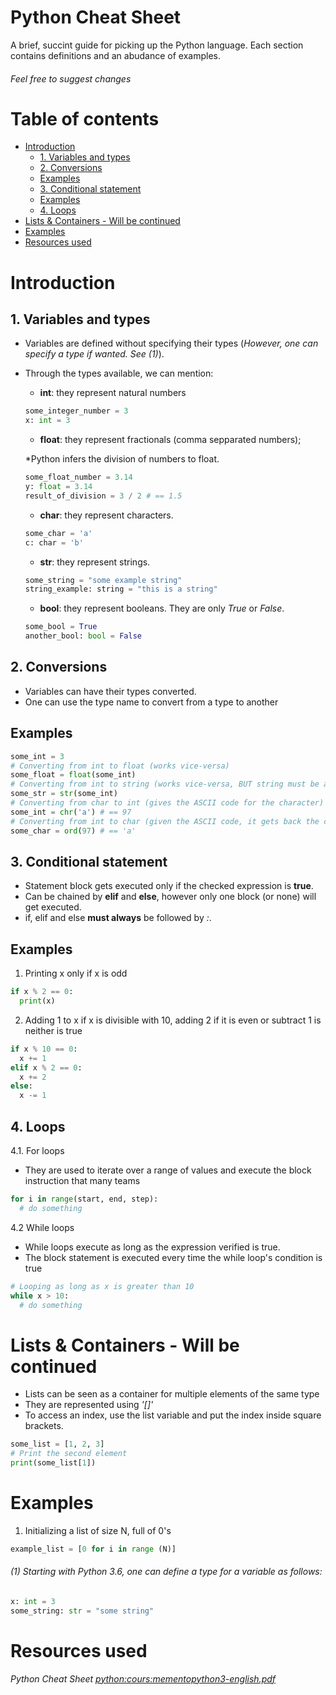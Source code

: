 # Python Cheat Sheet
A brief, succint guide for picking up the Python language. Each section contains definitions and an abudance of examples.
###### Feel free to suggest changes

# Table of contents
- [Introduction](#introduction)
  * [1. Variables and types](#1-variables-and-types)
  * [2. Conversions](#2-conversions)
  * [Examples](#examples)
  * [3. Conditional statement](#3-conditional-statement)
  * [Examples](#examples-1)
  * [4. Loops](#4-loops)
- [Lists & Containers - Will be continued](#lists--containers---will-be-continued)
- [Examples](#examples-2)
- [Resources used](#resources-used)


# Introduction

## 1. Variables and types
- Variables are defined without specifying their types (*However, one can specify a type if wanted. See (1)*).
- Through the types available, we can mention:
  - **int**: they represent natural numbers
  ```python
  some_integer_number = 3
  x: int = 3
  ```
  - **float**: they represent fractionals (comma sepparated numbers);
  
  \*Python infers the division of numbers to float.
  ```python
  some_float_number = 3.14
  y: float = 3.14
  result_of_division = 3 / 2 # == 1.5
  ```
  - **char**: they represent characters.
  ```python
  some_char = 'a'
  c: char = 'b'
  ```
  - **str**: they represent strings.
  ```python
  some_string = "some example string"
  string_example: string = "this is a string"
  ```
  - **bool**: they represent booleans. They are only *True* or *False*.
  ```python
  some_bool = True
  another_bool: bool = False
  ```
## 2. Conversions
- Variables can have their types converted.
- One can use the type name to convert from a type to another
## Examples
```python
some_int = 3
# Converting from int to float (works vice-versa)
some_float = float(some_int)
# Converting from int to string (works vice-versa, BUT string must be a valid number)
some_str = str(some_int)
# Converting from char to int (gives the ASCII code for the character)
some_int = chr('a') # == 97 
# Converting from int to char (given the ASCII code, it gets back the character)
some_char = ord(97) # == 'a'
```

## 3. Conditional statement
- Statement block gets executed only if the checked expression is **true**.
- Can be chained by **elif** and **else**, however only one block (or none) will get executed.
- if, elif and else **must always** be followed by *:*.

## Examples
1. Printing x only if x is odd
```python
if x % 2 == 0:
  print(x)
```

2. Adding 1 to x if x is divisible with 10, adding 2 if it is even or subtract 1 is neither is true
```python
if x % 10 == 0:
  x += 1
elif x % 2 == 0:
  x += 2
else:
  x -= 1
```

## 4. Loops
4.1. For loops
- They are used to iterate over a range of values and execute the block instruction that many teams
```python
for i in range(start, end, step):
  # do something
```
4.2 While loops
- While loops execute as long as the expression verified is true.
- The block statement is executed every time the while loop's condition is true
```python
# Looping as long as x is greater than 10
while x > 10:
  # do something
```
# Lists & Containers - Will be continued
- Lists can be seen as a container for multiple elements of the same type
- They are represented using *'[]'*
- To access an index, use the list variable and put the index inside square brackets.
```python
some_list = [1, 2, 3]
# Print the second element
print(some_list[1])
```
# Examples
1. Initializing a list of size N, full of 0's
```python
example_list = [0 for i in range (N)]
```


###### (1) Starting with Python 3.6, one can define a type for a variable as follows:
```python
x: int = 3
some_string: str = "some string"
```


# Resources used
*Python Cheat Sheet [python:cours:mementopython3-english.pdf](https://perso.limsi.fr/pointal/_media/python:cours:mementopython3-english.pdf)*
